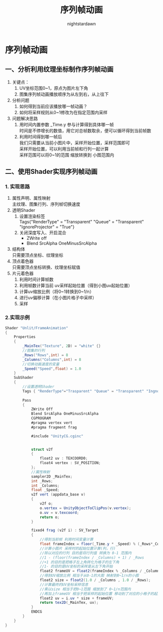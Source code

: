 ﻿---
title: 序列帧动画
tags:
  - Shader
  - Shader基础
  - 动态效果
categories:
  - [技术美术, UnityShader，动态效果]
author:
  - nightstardawn
---

# 序列帧动画

## 一、分析利用纹理坐标制作序列帧动画
1. 关键点：
   1. UV坐标范围0~1，原点为图片左下角
   2. 图集序列帧动画播放顺序为从左到右，从上往下
2. 分析问题
   1. 如何得到当前应该播放哪一帧动画？
   2. 如何将采样规则从0~1修改为在指定范围内采样
3. 问题解决思路
   1. 用时间内置参数 _Time.y 参与计算得到具体哪一帧
      </br>时间是不停增长的数值，用它对总帧数取余，便可以循环得到当前帧数
   2. 利用时间得到哪一帧后
      </br>我们只需要从当前小图片中，采样开始位置，采样范围即可
      </br>采样开始位置，可以利用当前帧和行列一起计算
      </br>采样范围可以将0~1的范围 缩放转换到 小图范围内
## 二、使用Shader实现序列帧动画
### 1. 实现思路
1. 属性声明、属性映射
   </br>主纹理、图集行列、序列帧切换速度
2. 透明Shader
   1. 设置渲染标签</br>
      Tags{"RenderType" = "Transparent" "Queue" = "Transparent" "IgnoreProjector" = "True"}
   2. 关闭深度写入、开启混合
      - ZWrite off
      - Blend SrcAlpha OneMinusSrcAlpha
3. 结构体
   </br>只需要顶点坐标、纹理坐标
4. 顶点着色器
   </br>只需要顶点坐标转换、纹理坐标赋值
5. 片元着色器
   1. 利用时间计算帧数
   2. 利用帧数计算当前 uv采样起始位置（得到小图uv起始位置）
   3. 计算uv缩放比例（将0~1转换到0~1/n）
   4. 进行uv偏移计算（在小图片格子中采样）
   5. 采样

### 2.实现示例
```cs
Shader "Unlit/FrameAnimation"
{
    Properties
    {
        _MainTex("Texture", 2D) = "white" {}
        //图集的行列
        _Rows("Rows",int) = 8
        _Columns("Columns",int) = 8
        //切换动画速度的变量
        _Speed("Speed",float) = 1.0
    }
    SubShader
    {
        //设置透明Shader
        Tags { "RenderType"="Trasparent" "Queue" = "Transparent" "IngnoreProjector" = "True" }
    
        Pass
        {
            ZWrite Off
            Blend SrcAlpha OneMinusSrcAlpha
            CGPROGRAM
            #pragma vertex vert
            #pragma fragment frag

            #include "UnityCG.cginc"
            

            struct v2f
            {
                float2 uv : TEXCOORD0;
                float4 vertex : SV_POSITION;
            };
            //属性映射
            sampler2D _MainTex;
            int _Rows;
            int _Columns;
            float _Speed;
            v2f vert (appdata_base v)
            {
                v2f o;
                o.vertex = UnityObjectToClipPos(v.vertex);
                o.uv = v.texcoord;
                return o;
            }

            fixed4 frag (v2f i) : SV_Target
            {
                //得到当前帧 利用时间变量计算
                float frameIndex = floor(_Time.y * _Speed) % (_Rows*_Columns);
                //计算小图片 采样时的起始位置计算(列，行)
                //除以对应的行列 目的是将行列值 转换为 0-1 范围内
                //1 - (floor(frameIndex / _Columns) + 1) / _Rows
                //+1 的目的是把格子左上角转化为格子的左下角
                //1- 的目的是UV坐标的采样是从左下角开始
                float2 frameUV = float2(frameIndex % _Columns / _Columns , 1 - (floor(frameIndex / _Columns) + 1) / _Rows);
                //得到UV缩放比例 相当于从0-1的大图 映射到0~1/n的小图
                float2 size = float2(1.0 / _Columns , 1.0 / _Rows);
                //计算最终的UV坐标采样信息
                //乘以size 相当于把0~1范围 缩放到了 0~1/n范围内
                //再加上frameUV 相当于把采样的起始位置 移动到了对应的小格子的起始位置
                float2 uv = i.uv * size + frameUV;
                return tex2D(_MainTex, uv);
            }
            ENDCG
        }
    }
}

```